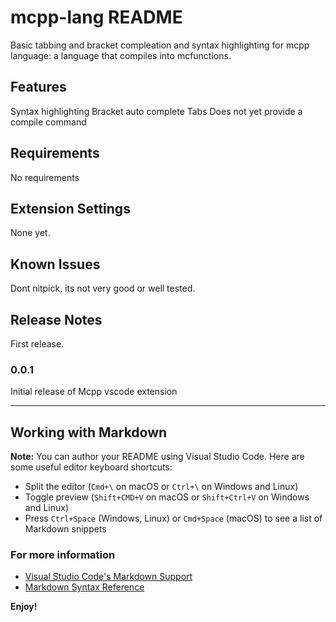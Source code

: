 # mcpp-lang README

Basic tabbing and bracket compleation and syntax highlighting for mcpp language: a language that compiles into mcfunctions.

## Features

Syntax highlighting
Bracket auto complete
Tabs
Does not yet provide a compile command

## Requirements

No requirements

## Extension Settings

None yet.

## Known Issues
Dont nitpick, its not very good or well tested.

## Release Notes
First release.

### 0.0.1

Initial release of Mcpp vscode extension

-----------------------------------------------------------------------------------------------------------

## Working with Markdown

**Note:** You can author your README using Visual Studio Code.  Here are some useful editor keyboard shortcuts:

* Split the editor (`Cmd+\` on macOS or `Ctrl+\` on Windows and Linux)
* Toggle preview (`Shift+CMD+V` on macOS or `Shift+Ctrl+V` on Windows and Linux)
* Press `Ctrl+Space` (Windows, Linux) or `Cmd+Space` (macOS) to see a list of Markdown snippets

### For more information

* [Visual Studio Code's Markdown Support](http://code.visualstudio.com/docs/languages/markdown)
* [Markdown Syntax Reference](https://help.github.com/articles/markdown-basics/)

**Enjoy!**
